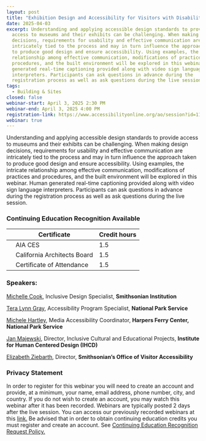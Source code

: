 ```yaml
---
layout: post
title: "Exhibition Design and Accessibility for Visitors with Disabilities "
date: 2025-04-03
excerpt: Understanding and applying accessible design standards to provide
  access to museums and their exhibits can be challenging. When making design
  decisions, requirements for usability and effective communication are
  intricately tied to the process and may in turn influence the approach taken
  to produce good design and ensure accessibility. Using examples, the intricate
  relationship among effective communication, modifications of practices and
  procedures, and the built environment will be explored in this webinar. Human
  generated real-time captioning provided along with video sign language
  interpreters. Participants can ask questions in advance during the
  registration process as well as ask questions during the live session.
tags:
  - Building & Sites
closed: false
webinar-start: April 3, 2025 2:30 PM
webinar-end: April 3, 2025 4:00 PM
registration-link: https://www.accessibilityonline.org/ao/session?id=111160
webinar: true
---
```

Understanding and applying accessible design standards to provide access to museums and their exhibits can be challenging. When making design decisions, requirements for usability and effective communication are intricately tied to the process and may in turn influence the approach taken to produce good design and ensure accessibility. Using examples, the intricate relationship among effective communication, modifications of practices and procedures, and the built environment will be explored in this webinar. Human generated real-time captioning provided along with video sign language interpreters. Participants can ask questions in advance during the registration process as well as ask questions during the live session.

### Continuing Education Recognition Available

|     | **Certificate**             | **Credit hours** |
| --- | --------------------------- | ---------------- |
|     | AIA CES                     | 1.5              |
|     | California Architects Board | 1.5              |
|     | Certificate of Attendance   | 1.5              |

### Speakers:

[Michelle Cook](https://www.accessibilityonline.org/speakers/speaker.aspx?id=10547&ret=Exhibition%20Design%20and%20Accessibility%20for%20Visitors%20with%20Disabilities), Inclusive Design Specialist, **Smithsonian Institution**

[Tera Lynn Gray](https://www.accessibilityonline.org/speakers/speaker.aspx?id=11123&ret=Exhibition%20Design%20and%20Accessibility%20for%20Visitors%20with%20Disabilities), Accessibility Program Specialist, **National Park Service**

[Michele Hartley](https://www.accessibilityonline.org/speakers/speaker.aspx?id=10552&ret=Exhibition%20Design%20and%20Accessibility%20for%20Visitors%20with%20Disabilities), Media Accessibility Coordinator, **Harpers Ferry Center, National Park Service**

[Jan Majewski](https://www.accessibilityonline.org/speakers/speaker.aspx?id=10904&ret=Exhibition%20Design%20and%20Accessibility%20for%20Visitors%20with%20Disabilities), Director, Inclusive Cultural and Educational Projects, **Institute for Human Centered Design (IHCD)**

[Elizabeth Ziebarth](https://www.accessibilityonline.org/speakers/speaker.aspx?id=11124&ret=Exhibition%20Design%20and%20Accessibility%20for%20Visitors%20with%20Disabilities), Director, **Smithsonian’s Office of Visitor Accessibility**

### Privacy Statement

In order to register for this webinar you will need to create an account and provide, at a minimum, your name, email address, phone number, city, and country. If you do not wish to create an account, you may watch this webinar after it has been recorded. Webinars are typically posted 2 days after the live session. You can access our previously recorded webinars at this [link.](https://www.accessibilityonline.org/archives/) Be advised that in order to obtain continuing education credits you must register and create an account. See [Continuing Education Recognition Request Policy.](https://www.accessibilityonline.org/continuing-education/CEUDetails.aspx)
